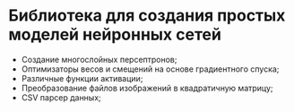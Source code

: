 # Библиотека для создания простых моделей нейронных сетей
- Создание многослойных персептронов;
- Оптимизаторы весов и смещений на основе градиентного спуска;
- Различные функции активации;
- Преобразование файлов изображений в квадратичную матрицу;
- CSV парсер данных;
